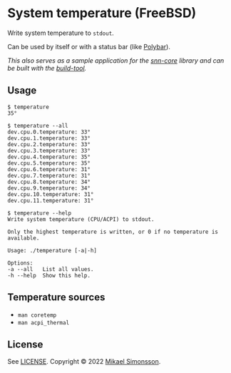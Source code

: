 # System temperature (FreeBSD)

Write system temperature to `stdout`.

Can be used by itself or with a status bar (like [Polybar](https://github.com/polybar/polybar)).

_This also serves as a sample application for the [snn-core][snncore] library and can be built with the [build-tool][buildtool]._


## Usage

```console
$ temperature
35°
```

```console
$ temperature --all
dev.cpu.0.temperature: 33°
dev.cpu.1.temperature: 33°
dev.cpu.2.temperature: 33°
dev.cpu.3.temperature: 33°
dev.cpu.4.temperature: 35°
dev.cpu.5.temperature: 35°
dev.cpu.6.temperature: 31°
dev.cpu.7.temperature: 31°
dev.cpu.8.temperature: 34°
dev.cpu.9.temperature: 34°
dev.cpu.10.temperature: 31°
dev.cpu.11.temperature: 31°
```

```console
$ temperature --help
Write system temperature (CPU/ACPI) to stdout.

Only the highest temperature is written, or 0 if no temperature is available.

Usage: ./temperature [-a|-h]

Options:
-a --all   List all values.
-h --help  Show this help.
```


## Temperature sources

 * `man coretemp`
 * `man acpi_thermal`


## License

See [LICENSE](LICENSE). Copyright © 2022 [Mikael Simonsson](https://mikaelsimonsson.com).


[buildtool]: https://github.com/snncpp/build-tool
[snncore]: https://github.com/snncpp/snn-core

